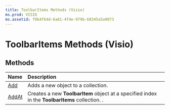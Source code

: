 ```yaml
---
title: ToolbarItems Methods (Visio)
ms.prod: VISIO
ms.assetid: f9b4f64d-6a61-4f4e-979b-68345a5a9073
---
```



# ToolbarItems Methods (Visio)

## Methods



|**Name**|**Description**|
|:-----|:-----|
|[Add](toolbaritems-add-method-visio.md)|Adds a new object to a collection.|
|[AddAt](toolbaritems-addat-method-visio.md)|Creates a new  **ToolbarItem** object at a specified index in the **ToolbarItems** collection. .|

